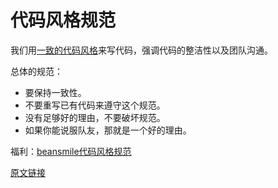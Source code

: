 # 代码风格规范

我们用[一致的代码风格](https://github.com/thoughtbot/guides/tree/master/style)来写代码，强调代码的整洁性以及团队沟通。

总体的规范：

- 要保持一致性。
- 不要重写已有代码来遵守这个规范。
- 没有足够好的理由，不要破坏规范。
- 如果你能说服队友，那就是一个好的理由。

福利：[beansmile代码风格规范](https://beansmile.gitbooks.io/styleguide/content/)

[原文链接](https://thoughtbot.com/playbook/developing/style-guide)
